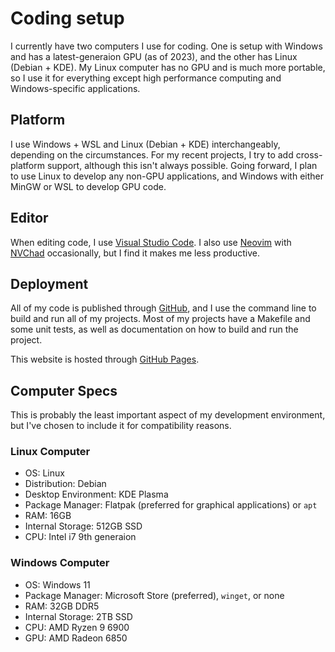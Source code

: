 # Coding setup

I currently have two computers I use for coding. One is setup with Windows and has a latest-generaion GPU (as of 2023), and the other has Linux (Debian + KDE). My Linux computer has no GPU and is much more portable, so I use it for everything except high performance computing and Windows-specific applications.

## Platform

I use Windows + WSL and Linux (Debian + KDE) interchangeably, depending on the circumstances. For my recent projects, I try to add cross-platform support, although this isn't always possible. Going forward, I plan to use Linux to develop any non-GPU applications, and Windows with either MinGW or WSL to develop GPU code.

## Editor

When editing code, I use [Visual Studio Code](https://code.visualstudio.com/). I also use [Neovim](https://neovim.io/) with [NVChad](https://nvchad.com/) occasionally, but I find it makes me less productive.

## Deployment

All of my code is published through [GitHub](https://www.github.com), and I use the command line to build and run all of my projects. Most of my projects have a Makefile and some unit tests, as well as documentation on how to build and run the project.

This website is hosted through [GitHub Pages](https://docs.github.com/en/pages/getting-started-with-github-pages/about-github-pages).

## Computer Specs

This is probably the least important aspect of my development environment, but I've chosen to include it for compatibility reasons.

### Linux Computer
- OS: Linux
- Distribution: Debian
- Desktop Environment: KDE Plasma
- Package Manager: Flatpak (preferred for graphical applications) or `apt`
- RAM: 16GB
- Internal Storage: 512GB SSD
- CPU: Intel i7 9th generaion

### Windows Computer
- OS: Windows 11
- Package Manager: Microsoft Store (preferred), `winget`, or none
- RAM: 32GB DDR5
- Internal Storage: 2TB SSD
- CPU: AMD Ryzen 9 6900
- GPU: AMD Radeon 6850
